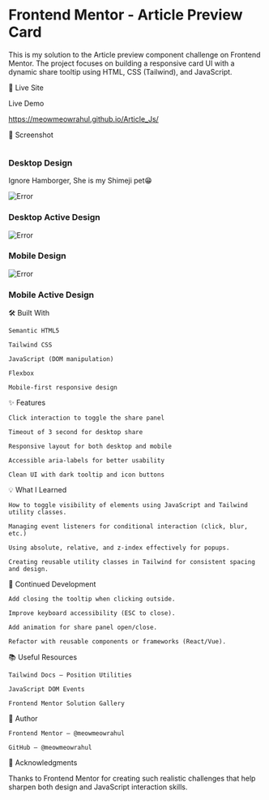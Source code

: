 <h1>Frontend Mentor - Article Preview Card</h1>

This is my solution to the Article preview component challenge on Frontend Mentor. The project focuses on building a responsive card UI with a dynamic share tooltip using HTML, CSS (Tailwind), and JavaScript.


🔗 Live Site

Live Demo

https://meowmeowrahul.github.io/Article_Js/

📸 Screenshot

<img src="outputSS/Desktop-design.png" alt="">
<h3>Desktop Design </h3>    

Ignore Hamborger, She is my Shimeji pet😁️

![Error](outputSS/Desktop-active.png)
<h3>Desktop Active Design </h3>    

![Error](outputSS/Mobile-design.png)
<h3>Mobile Design </h3>    

![Error](outputSS/Mobile-active.png)
<h3>Mobile Active Design </h3>    

    


🛠️ Built With

    Semantic HTML5

    Tailwind CSS

    JavaScript (DOM manipulation)

    Flexbox

    Mobile-first responsive design

✨ Features

    Click interaction to toggle the share panel
    
    Timeout of 3 second for desktop share

    Responsive layout for both desktop and mobile

    Accessible aria-labels for better usability

    Clean UI with dark tooltip and icon buttons

💡 What I Learned

    How to toggle visibility of elements using JavaScript and Tailwind utility classes.

    Managing event listeners for conditional interaction (click, blur, etc.)

    Using absolute, relative, and z-index effectively for popups.

    Creating reusable utility classes in Tailwind for consistent spacing and design.

🚀 Continued Development

    Add closing the tooltip when clicking outside.

    Improve keyboard accessibility (ESC to close).

    Add animation for share panel open/close.

    Refactor with reusable components or frameworks (React/Vue).

📚 Useful Resources

    Tailwind Docs – Position Utilities

    JavaScript DOM Events

    Frontend Mentor Solution Gallery

👤 Author

    Frontend Mentor – @meowmeowrahul

    GitHub – @meowmeowrahul

🙌 Acknowledgments

Thanks to Frontend Mentor for creating such realistic challenges that help sharpen both design and JavaScript interaction skills.
